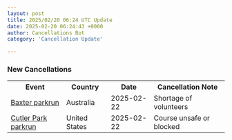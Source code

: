 ```yaml
---
layout: post
title: 2025/02/20 06:24 UTC Update
date: 2025-02-20 06:24:43 +0000
author: Cancellations Bot
category: 'Cancellation Update'

---
```


<h3>New Cancellations</h3>
<div class='hscrollable'>
<table style='width: 100%'>
    <tr>
        <th>Event</th>
        <th>Country</th>
        <th>Date</th>
        <th>Cancellation Note</th>
    </tr>
    <tr>
        <td><a href="https://www.parkrun.com.au/baxter">Baxter parkrun</a></td>
        <td>Australia</td>
        <td>2025-02-22</td>
        <td>Shortage of volunteers</td>
    </tr>
    <tr>
        <td><a href="https://www.parkrun.us/cutlerpark">Cutler Park parkrun</a></td>
        <td>United States</td>
        <td>2025-02-22</td>
        <td>Course unsafe or blocked</td>
    </tr>
</table>
</div>
